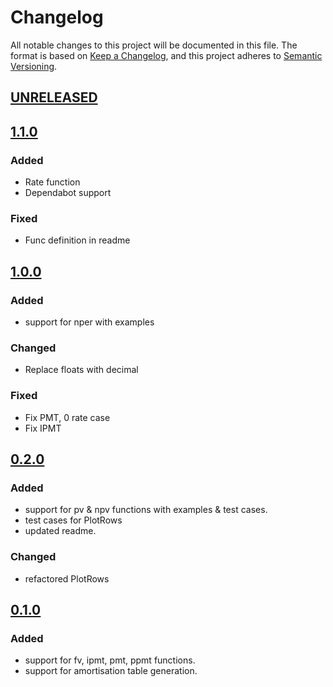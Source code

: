 # Changelog

All notable changes to this project will be documented in this file. The format is based on [Keep a Changelog](https://keepachangelog.com/en/1.0.0/),
and this project adheres to [Semantic Versioning](https://semver.org/spec/v2.0.0.html).

## [UNRELEASED][unreleased]

## [1.1.0][1.1.0]

### Added
* Rate function
* Dependabot support

### Fixed
* Func definition in readme

## [1.0.0][1.0.0]

### Added
* support for nper with examples

### Changed
* Replace floats with decimal

### Fixed
* Fix PMT, 0 rate case
* Fix IPMT

## [0.2.0][0.2.0]

### Added 
* support for pv & npv functions with examples & test cases.
* test cases for PlotRows
* updated readme.

### Changed
* refactored PlotRows

## [0.1.0][0.1.0]

### Added
* support for fv, ipmt, pmt, ppmt functions.
* support for amortisation table generation.

[unreleased]: https://github.com/bingbeann/go-financial/compare/v1.0.0...master
[0.1.0]: https://github.com/bingbeann/go-financial/releases/tag/v0.1.0
[0.2.0]: https://github.com/bingbeann/go-financial/releases/tag/v0.2.0
[1.0.0]: https://github.com/bingbeann/go-financial/releases/tag/v1.0.0
[1.1.0]: https://github.com/bingbeann/go-financial/releases/tag/v1.1.0

